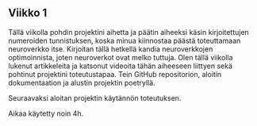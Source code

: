 ## Viikko 1

Tällä viikolla pohdin projektini aihetta ja päätin aiheeksi käsin kirjoitettujen numeroiden tunnistuksen, koska minua kiinnostaa päästä toteuttamaan neuroverkko itse. Kirjoitan tällä hetkellä kandia neuroverkkojen optimoinnista, joten neuroverkot ovat melko tuttuja. Olen tällä viikolla lukenut artikkeleita ja katsonut videoita tähän aiheeseen liittyen sekä pohtinut projektini toteutustapaa. Tein GitHub repositorion, aloitin dokumentaation ja alustin projektin poetryllä.

Seuraavaksi aloitan projektin käytännön toteutuksen.

Aikaa käytetty noin 4h.
